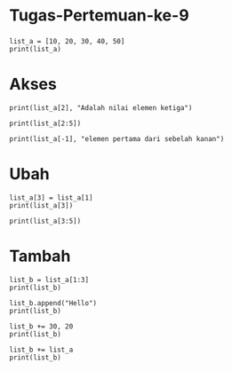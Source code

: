 # Tugas-Pertemuan-ke-9
###

    list_a = [10, 20, 30, 40, 50]
    print(list_a)

# Akses
    print(list_a[2], "Adalah nilai elemen ketiga")

    print(list_a[2:5])

    print(list_a[-1], "elemen pertama dari sebelah kanan")

# Ubah
    list_a[3] = list_a[1]
    print(list_a[3])

    print(list_a[3:5])

# Tambah
    list_b = list_a[1:3]
    print(list_b)

    list_b.append("Hello")
    print(list_b)

    list_b += 30, 20
    print(list_b)

    list_b += list_a
    print(list_b)
